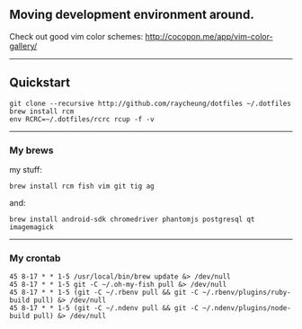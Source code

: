 Moving development environment around.
------

Check out good vim color schemes: http://cocopon.me/app/vim-color-gallery/

------

## Quickstart

    git clone --recursive http://github.com/raycheung/dotfiles ~/.dotfiles
    brew install rcm
    env RCRC=~/.dotfiles/rcrc rcup -f -v

------

### My brews

my stuff:

    brew install rcm fish vim git tig ag

and:

    brew install android-sdk chromedriver phantomjs postgresql qt imagemagick

------

### My crontab

    45 8-17 * * 1-5 /usr/local/bin/brew update &> /dev/null
    45 8-17 * * 1-5 git -C ~/.oh-my-fish pull &> /dev/null
    45 8-17 * * 1-5 (git -C ~/.rbenv pull && git -C ~/.rbenv/plugins/ruby-build pull) &> /dev/null
    45 8-17 * * 1-5 (git -C ~/.ndenv pull && git -C ~/.ndenv/plugins/node-build pull) &> /dev/null
